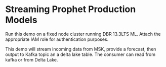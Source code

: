 # Streaming Prophet Production Models 

Run this demo on a fixed node cluster running DBR 13.3LTS ML. Attach the appropriate IAM role for authentication purposes. 

This demo will stream incoming data from MSK, provide a forecast, then output to Kafka topic an a delta lake table. The consumer can read from kafka or from Delta Lake. 




